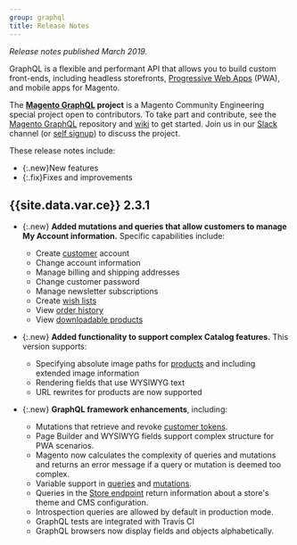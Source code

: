 ```yaml
---
group: graphql
title: Release Notes
---
```


*Release notes published March 2019.*

GraphQL is a flexible and performant API that allows you to build custom front-ends, including headless storefronts, [Progressive Web Apps](https://github.com/magento-research/pwa-studio) (PWA), and mobile apps for Magento.

The **[Magento GraphQL](https://github.com/magento/graphql-ce) project** is a Magento Community Engineering special project open to contributors.
To take part and contribute, see the [Magento GraphQL](https://github.com/magento/graphql-ce) repository and [wiki](https://github.com/magento/graphql-ce/wiki) to get started. Join us in our [Slack](https://magentocommeng.slack.com/messages/C8076E0KS) channel (or [self signup](https://tinyurl.com/engcom-slack)) to discuss the project.

These release notes include:

-   {:.new}New features
-   {:.fix}Fixes and improvements

## {{site.data.var.ce}} 2.3.1

- {:.new} **Added mutations and queries that allow customers to manage My Account information.** Specific capabilities include:
  - Create [customer]({{page.baseurl}}/graphql/reference/customer.html) account
  - Change account information
  - Manage billing and shipping addresses
  - Change customer password
  - Manage newsletter subscriptions
  - Create [wish lists]({{page.baseurl}}/graphql/reference/wishlist.html)
  - View [order history]({{page.baseurl}}/graphql/reference/sales.html)
  - View [downloadable products]({{page.baseurl}}/graphql/reference/downloadable-product.html)

- {:.new} **Added functionality to support complex Catalog features.** This version supports:
  - Specifying absolute image paths for [products]({{page.baseurl}}/graphql/reference/products.html) and including extended image information
  - Rendering fields that use WYSIWYG text
  - URL rewrites for products​ are now supported

- {:.new} **GraphQL framework enhancements**, including:
  - Mutations that retrieve and revoke  [customer tokens]({{page.baseurl}}/graphql/reference/customer.html).
  - Page Builder and WYSIWYG fields support complex structure for PWA scenarios.
  - Magento now calculates the complexity of queries and mutations and returns an error message if a query or mutation is deemed too complex.
  - Variable support in [queries]({{page.baseurl}}/graphql/queries.html) and [mutations]({{page.baseurl}}/graphql/mutations.html).
  - Queries in the [Store endpoint]({{page.baseurl}}/graphql/reference/store-config.html) return information about a store's theme and CMS configuration.
  - Introspection queries are allowed by default in production mode.
  - GraphQL tests are integrated with Travis CI​
  - GraphQL browsers now display fields and objects alphabetically.